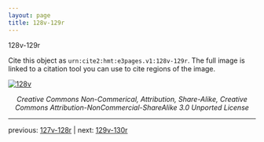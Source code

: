 ```yaml
---
layout: page
title: 128v-129r
---
```


128v-129r

Cite this object as `urn:cite2:hmt:e3pages.v1:128v-129r`. The full image is linked to a citation tool you can use to cite regions of the image.

[![128v](http://www.homermultitext.org/iipsrv?IIIF=/project/homer/pyramidal/deepzoom/hmt/e3bifolio/v1/E3_128v_129r.tif/full/800,/0/default.jpg)](http://www.homermultitext.org/ict2/?urn=urn:cite2:hmt:e3bifolio.v1:E3_128v_129r) 

<p style="text-align: center; font-style: italic;">Creative Commons Non-Commerical, Attribution, Share-Alike, Creative Commons Attribution-NonCommercial-ShareAlike 3.0 Unported License</p>

---

previous: [127v-128r](../127v-128r/) | next: [129v-130r](../129v-130r/)